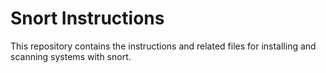 # Snort Instructions
This repository contains the instructions and related files for installing and scanning systems with snort.
